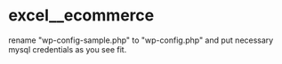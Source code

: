 # excel__ecommerce

rename "wp-config-sample.php" to "wp-config.php" and put necessary mysql credentials as you see fit.